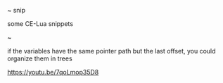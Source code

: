 ~ snip

some CE-Lua snippets

~ 

if the variables have the same pointer path but the last offset, you could organize them in trees

<https://youtu.be/7qoLmop35D8>